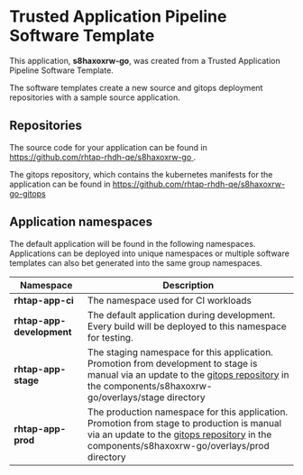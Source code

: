 # Trusted Application Pipeline Software Template

This application, **s8haxoxrw-go**, was created from a Trusted Application Pipeline Software Template.

The software templates create a new source and gitops deployment repositories with a sample source application. 

## Repositories

The source code for your application can be found in [https://github.com/rhtap-rhdh-qe/s8haxoxrw-go ](https://github.com/rhtap-rhdh-qe/s8haxoxrw-go ).
 
The gitops repository, which contains the kubernetes manifests for the application can be found in 
[https://github.com/rhtap-rhdh-qe/s8haxoxrw-go-gitops ](https://github.com/rhtap-rhdh-qe/s8haxoxrw-go-gitops ) 

## Application namespaces 

The default application will be found in the following namespaces. Applications can be deployed into unique namespaces or multiple software templates can also bet generated into the same group namespaces.  

|  Namespace   |  Description   |  
| -------- | -------- |
| **rhtap-app-ci** | The namespace used for CI workloads |
| **rhtap-app-development** | The default application during development. Every build will be deployed to this namespace for testing. |
| **rhtap-app-stage** | The staging namespace for this application. Promotion from development to stage is manual via an update to the [gitops repository](https://github.com/rhtap-rhdh-qe/s8haxoxrw-go-gitops ) in the components/s8haxoxrw-go/overlays/stage directory |
| **rhtap-app-prod** | The production namespace for this application. Promotion from stage to production is manual via an update to the [gitops repository](https://github.com/rhtap-rhdh-qe/s8haxoxrw-go-gitops ) in the components/s8haxoxrw-go/overlays/prod directory |